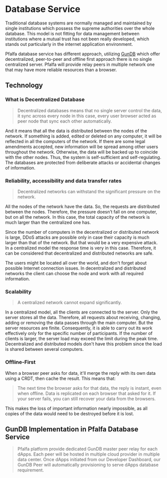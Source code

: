 # Database Service

Traditional database systems are normally managed and maintained by single institutions which possess the supreme authorities over the whole database. This model is not fitting for data management between institutions where a mutual trust has not been really developed, which stands out particularly in the internet application environment.

Pfalfa database service has different approach, utilizing [GunDB](https://gun.eco/) which offer decentralized, peer-to-peer and offline first approach there is no single centralized server. Pfalfa will provide relay peers in multiple network one that may have more reliable resources than a browser.

## Technology

### What is Decentralized Database

> Decentralized databases means that no single server control the data, it sync across every node in this case, every user browser acted as peer node that sync each other automatically. 

And it means that all the data is distributed between the nodes of the network. If something is added, edited or deleted on any computer, it will be reflected in all the computers of the network. If there are some legal amendments accepted, new information will be spread among other users throughout the network. Otherwise, the data will be backed up to coincide with the other nodes. Thus, the system is self-sufficient and self-regulating. The databases are protected from deliberate attacks or accidental changes of information.

### Reliability, accessibility and data transfer rates

> Decentralized networks can withstand the significant pressure on the network.

All the nodes of the network have the data. So, the requests are distributed between the nodes. Therefore, the pressure doesn’t fall on one computer, but on all the network. In this case, the total capacity of the network is much larger than the centralized one has.

Since the number of computers in the decentralized or distributed network is large, DDoS attacks are possible only in case their capacity is much larger than that of the network. But that would be a very expensive attack. In a centralized model the response time is very in this case. Therefore, it can be considered that decentralized and distributed networks are safe.

The users might be located all over the world, and don't forget about possible Internet connection issues. In decentralized and distributed networks the client can choose the node and work with all required information.

### Scalability

> A centralized network cannot expand significantly.

In a centralized model, all the clients are connected to the server. Only the server stores all the data. Therefore, all requests about receiving, changing, adding or removing the data passes through the main computer. But the server resources are finite. Consequently, it is able to carry out its work effectively only for the specific number of participants. If the number of clients is larger, the server load may exceed the limit during the peak time. Decentralized and distributed models don't have this problem since the load is shared between several computers.

### Offline-First

When a browser peer asks for data, it'll merge the reply with its own data using a CRDT, then cache the result. This means that:

> The next time the browser asks for that data, the reply is instant, even when offline.
> Data is replicated on each browser that asked for it.
> If your server fails, you can still recover your data from the browsers.

This makes the loss of important information nearly impossible, as all copies of the data would need to be destroyed before it is lost.

## GunDB Implementation in Pfalfa Database Service

> Pfalfa platform provide dedicated GunDB master peer relay for each dApps. Each peer will be hosted in multiple cloud provider in multiple data center. Once dApps initiated from our Developer Dashboard, our GunDB Peer will automatically provisioning to serve dApps database requirement.